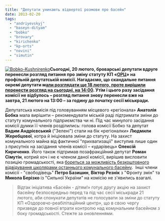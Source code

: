 ```yaml
---
title: "Депутати уникають відвертої розмови про басейн"
date: 2013-02-20
tags: 
  - "andriyevskyj"
  - "baseyn-dityam"
  - "bobko"
  - "brovary"
  - "kirichenko"
  - "kp-orts"
  - "novini"
  - "simutin"
---
```


[![Bobko-Kushnirenko](https://mpz.brovary.org/wp-content/uploads/2013/02/Bobko-Kushnirenko.jpg)](https://mpz.brovary.org/wp-content/uploads/2013/02/Bobko-Kushnirenko.jpg)**Сьогодні, 20 лютого, броварські депутати вдруге перенесли розгляд питання про зміну статуту КП «[ОРЦ](https://mpz.brovary.org/tag/kp-orts/)» на профільній депутатській комісії. Нагадаємо, що скандальне питання окремі депутати м[али розглядати ще 18 лютого, проте вирішили перенести розгляд на сьогодні, на 14:00](https://mpz.brovary.org/yak-nam-vryatuvati-baseyn-pershi-kroki/). Утім і цього разу засідання комісії не відбулось – розгляд питання знову перенесли вже на завтра, 21 лютого на 13:00 – за годину до початку сесії міськради.**

Депутатська комісія під головуванням місцевого «регіонала» **Анатолія Бобка** мала вирішити – рекомендувати міській раді підтримати зміни до статуту комунального підприємства чи ні. Під час минулого засідання комісії думки її членів розділились: голова комісії Бобко та депутат **Вадим Андрієвський** ("Зелені") стали на бік «регіоналки» **Людмили Жеребцової**, котра й ініціювала зміни до статуту. На захист комунального майна від фактичної "прихватизації" виступив лише один з присутніх на засідання членів комісії – «ударівець» **Олексій Кириченко**. Його також підтримав позафракційний депутат **Роман Сімутін**, котрий хоч і не є членом даної комісії, вирішив висловити позицію громадськості, яка [бореться за можливість безкоштовного відвідування школярами останнього комунального басейну](https://mpz.brovary.org/brovarchanam-poyasnili-yak-zupiniti-hitru-lisichku-zherebtsovu/).  Інші члени комісії - "свободівець" **Петро Базишин**, **Віктор Резнік** з "Фронту змін" та **Микола Берізко** із "Сильної України" на комісію не з'явились взагалі.

> Відтак ініціатива «Басейн - дітям!» готує другу акцію на захист басейну безпосередньо перед та під час сесії міськради 21 лютого, аби спонукати депутатів не голосувати за зміни до статуту КП «Оздоровчо-реабілітаційний центр», що в свою чергу призведе до повної втрати контролю над комунальним басейном з боку громадськості. Стежте за оновленнями.
